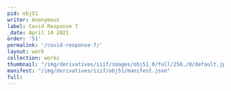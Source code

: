 ```yaml
---
pid: obj51
writer: Anonymous
label: Covid Response 7
_date: April 14 2021
order: '51'
permalink: '/covid-response-7/'
layout: work
collection: works
thumbnail: "/img/derivatives/iiif/images/obj51_0/full/250,/0/default.jpg"
manifest: "/img/derivatives/iiif/obj51/manifest.json"
full:
---
```

